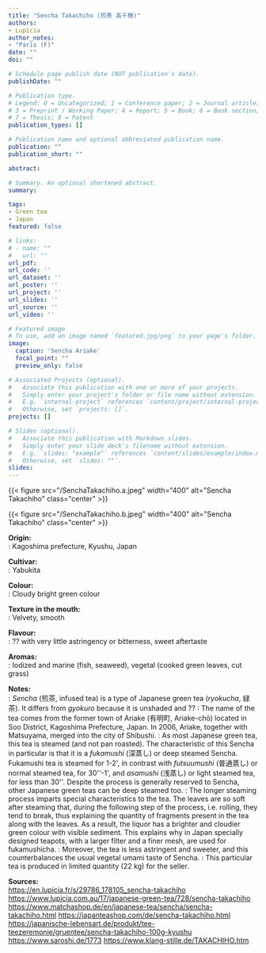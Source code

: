 ```yaml
---
title: "Sencha Takachiho (煎茶 高千穂)"
authors:
- Lupicia
author_notes:
- "Paris (F)"
date: ""
doi: ""

# Schedule page publish date (NOT publication's date).
publishDate: ""

# Publication type.
# Legend: 0 = Uncategorized; 1 = Conference paper; 2 = Journal article;
# 3 = Preprint / Working Paper; 4 = Report; 5 = Book; 6 = Book section;
# 7 = Thesis; 8 = Patent
publication_types: []

# Publication name and optional abbreviated publication name.
publication: ""
publication_short: ""

abstract:

# Summary. An optional shortened abstract.
summary:

tags:
- Green tea
- Japan
featured: false

# links:
# - name: ""
#   url: ""
url_pdf:
url_code: ''
url_dataset: ''
url_poster: ''
url_project: ''
url_slides: ''
url_source: ''
url_video: ''

# Featured image
# To use, add an image named `featured.jpg/png` to your page's folder.
image:
  caption: 'Sencha Ariake'
  focal_point: ""
  preview_only: false

# Associated Projects (optional).
#   Associate this publication with one or more of your projects.
#   Simply enter your project's folder or file name without extension.
#   E.g. `internal-project` references `content/project/internal-project/index.md`.
#   Otherwise, set `projects: []`.
projects: []

# Slides (optional).
#   Associate this publication with Markdown slides.
#   Simply enter your slide deck's filename without extension.
#   E.g. `slides: "example"` references `content/slides/example/index.md`.
#   Otherwise, set `slides: ""`.
slides:
---
```


{{< figure src="/SenchaTakachiho.a.jpeg" width="400" alt="Sencha Takachiho" class="center" >}}

{{< figure src="/SenchaTakachiho.b.jpeg" width="400" alt="Sencha Takachiho" class="center" >}}

<b>Origin:</b><br />
: Kagoshima prefecture, Kyushu, Japan

<b>Cultivar:</b><br />
: Yabukita

<b>Colour:</b><br />
: Cloudy bright green colour

<b>Texture in the mouth:</b><br />
: Velvety, smooth 

<b>Flavour:</b><br />
: ?? with very little astringency or bitterness, sweet aftertaste

<b>Aromas:</b><br />
: Iodized and marine (fish, seaweed), vegetal (cooked green leaves, cut grass)

<b>Notes:</b><br />
: *Sencha* (煎茶, infused tea) is a type of Japanese green tea (*ryokucha*, 緑茶). It differs from *gyokuro* because it is unshaded and ??
: The name of the tea comes from the former town of Ariake (有明町, Ariake-chō) located in Soo District, Kagoshima Prefecture, Japan. In 2006, Ariake, together with Matsuyama, merged into the city of Shibushi.
: As most Japanese green tea, this tea is steamed (and not pan roasted). The characteristic of this Sencha in particular is that it is a *fukamushi* (深蒸し) or deep steamed Sencha. Fukamushi tea is steamed for 1-2', in contrast with *futsuumushi* (普通蒸し) or normal steamed tea, for 30''-1', and *asamushi* (浅蒸し) or light steamed tea, for less than 30''. Despite the process is generally reserved to Sencha, other Japanese green teas can be deep steamed too.
: The longer steaming process imparts special characteristics to the tea. The leaves are so soft after steaming that, during the following step of the process, i.e. rolling, they tend to break, thus explaining the quantity of fragments present in the tea along with the leaves. As a result, the liquor has a brighter and cloudier green colour with visible sediment. This explains why in Japan specially designed teapots, with a larger filter and a finer mesh, are used for fukamushicha.
: Moreover, the tea is less astringent and sweeter, and this counterbalances the usual vegetal umami taste of Sencha.
: This particular tea is produced in limited quantity (22 kg) for the seller.

<b>Sources:</b><br />
https://en.lupicia.fr/s/29786_178105_sencha-takachiho
https://www.lupicia.com.au/17/japanese-green-tea/728/sencha-takachiho
https://www.matchashop.de/en/japanese-tea/sencha/sencha-takachiho.html
https://japanteashop.com/de/sencha-takachiho.html
https://japanische-lebensart.de/produkt/tee-teezeremonie/gruentee/sencha-takachiho-100g-kyushu
https://www.saroshi.de/1773
https://www.klang-stille.de/TAKACHIHO.htm

